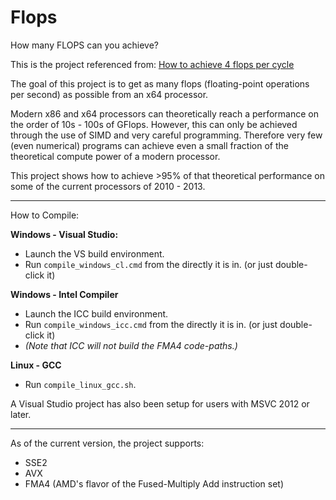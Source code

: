 Flops
=====

How many FLOPS can you achieve?

This is the project referenced from: [How to achieve 4 flops per cycle](http://stackoverflow.com/q/8389648/922184)

The goal of this project is to get as many flops (floating-point operations per second) as possible from an x64 processor.

Modern x86 and x64 processors can theoretically reach a performance on the order of 10s - 100s of GFlops.
However, this can only be achieved through the use of SIMD and very careful programming.
Therefore very few (even numerical) programs can achieve even a small fraction of the theoretical compute power of a modern processor.

This project shows how to achieve >95% of that theoretical performance on some of the current processors of 2010 - 2013.

-----

How to Compile:

**Windows - Visual Studio:**
 - Launch the VS build environment.
 - Run `compile_windows_cl.cmd` from the directly it is in. (or just double-click it)

**Windows - Intel Compiler**
 - Launch the ICC build environment.
 - Run `compile_windows_icc.cmd` from the directly it is in. (or just double-click it)
 - *(Note that ICC will not build the FMA4 code-paths.)*

**Linux - GCC**
 - Run `compile_linux_gcc.sh`.

A Visual Studio project has also been setup for users with MSVC 2012 or later.

-----

As of the current version, the project supports:
 - SSE2
 - AVX
 - FMA4 (AMD's flavor of the Fused-Multiply Add instruction set)
